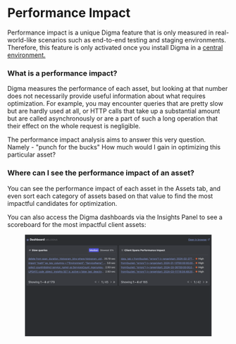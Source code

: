 # Performance Impact

Performance impact is a unique Digma feature that is only measured in real-world-like scenarios such as end-to-end testing and staging environments.  Therefore, this feature is only activated once you install Digma in a [central environment.](../installation/central-on-prem-install/)&#x20;

### What is a performance impact?

Digma measures the performance of each asset, but looking at that number does not necessarily provide useful information about what requires optimization. For example, you may encounter queries that are pretty slow but are hardly used at all, or HTTP calls that take up a substantial amount but are called asynchronously or are a part of such a long operation that their effect on the whole request is negligible.&#x20;

The performance impact analysis aims to answer this very question. Namely - "punch for the bucks" How much would I gain in optimizing this particular asset?

### Where can I see the performance impact of an asset?

You can see the performance impact of each asset in the Assets tab, and even sort each category of assets based on that value to find the most impactful candidates for optimization.

You can also access the Digma dashboards via the Insights Panel to see a scoreboard for the most impactful client assets:

<figure><img src="../.gitbook/assets/image (21).png" alt=""><figcaption></figcaption></figure>

